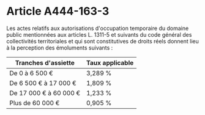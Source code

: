 # Article A444-163-3

Les actes relatifs aux autorisations d'occupation temporaire du domaine public mentionnées aux articles L. 1311-5 et suivants du code général des collectivités territoriales et qui sont constitutives de droits réels donnent lieu à la perception des émoluments suivants :

| Tranches d'assiette | Taux applicable |
| --- | --- |
| De 0 à 6 500 € | 3,289 % |
| De 6 500 € à 17 000 € | 1,809 % |
| De 17 000 € à 60 000 € | 1,233 % |
| Plus de 60 000 € | 0,905 % |
